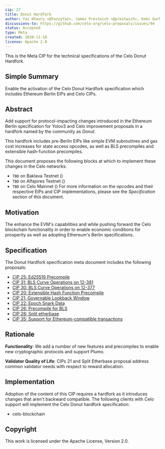```yaml
---
cip: 27
title: Donut Hardfork 
author: Yaz Khoury <@YazzyYaz>, James Prestwich <@prestwich>, Kobi Gurkan <@kobigurk>
discussions-to: https://github.com/celo-org/celo-proposals/issues/94 
status: Accepted
type: Meta 
created: 2020-11-10
license: Apache 2.0
---
```


This is the Meta CIP for the technical specifications of the Celo Donut Hardfork.

## Simple Summary

Enable the activation of the Celo Donut Hardfork specification which includes Ethereum Berlin EIPs and Celo CIPs.

## Abstract

Add support for protocol-impacting changes introduced in the Ethereum Berlin specification for Yolov3 and Celo improvement proposals in a hardfork
named by the community as _Donut_.

This hardfork includes pre-Berlin EIPs like simple EVM subroutines and gas cost increases for state access opcodes, as well as BLS precompiles and extensible hash-function precompiles.

This document proposes the following blocks at which to implement these changes in the Celo networks:
- `TBD` on Baklava Testnet ()
- `TBD` on Alfajores Testnet ()
- `TBD` on Celo Mainnet ()
For more information on the opcodes and their respective EIPs and CIP implementations, please see the _Specification_
section of this document.

## Motivation

The enhance the EVM's capabilities and while pushing forward the Celo blockchain functionality in order to enable economic conditions for prosperity as well as adopting Ethereum's Berlin specifications.

## Specification

The Donut Hardfork specification meta document includes the following proposals:
* [CIP 25: Ed25519 Precompile](https://github.com/celo-org/celo-proposals/blob/master/CIPs/cip-0025.md)
* [CIP 31: BLS Curve Operations on 12-381](https://github.com/celo-org/celo-proposals/blob/master/CIPs/cip-0031.md)
* [CIP 30: BLS Curve Operations on 12-377](https://github.com/celo-org/celo-proposals/blob/master/CIPs/cip-0030.md)
* [CIP 20: Extensible Hash Function Precompile](https://github.com/celo-org/celo-proposals/blob/master/CIPs/cip-0020.md)
* [CIP 21: Governable Lookback Window](https://github.com/celo-org/celo-proposals/blob/master/CIPs/cip-0021.md)
* [CIP 22: Epoch Snark Data](https://github.com/celo-org/celo-proposals/blob/master/CIPs/cip-0022.md)
* [CIP 26: Precompile for BLS](https://github.com/celo-org/celo-proposals/blob/master/CIPs/cip-0026.md)
* [CIP 28: Split etherbase](https://github.com/celo-org/celo-proposals/blob/master/CIPs/cip-0028.md)
* [CIP 35: Support for Ethereum-compatible transactions](https://github.com/celo-org/celo-proposals/blob/master/CIPs/cip-0035.md)

## Rationale

__Functionality__: We add a number of new features and precompiles to enable new cryptographic protocols and support Plumo.

__Validator Quality of Life__: CIPs 21 and Split Etherbase proposal address common validator needs with respect to reward allocation.

## Implementation

Adoption of the content of this CIP requires a hardfork as it introduces changes that aren't backward compatible. The following clients with Celo support will implement the Celo Donut hardfork specification:
- celo-blockchain

## Copyright

This work is licensed under the Apache License, Version 2.0.
